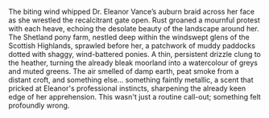 The biting wind whipped Dr. Eleanor Vance’s auburn braid across her face as she wrestled the recalcitrant gate open.  Rust groaned a mournful protest with each heave, echoing the desolate beauty of the landscape around her.  The Shetland pony farm, nestled deep within the windswept glens of the Scottish Highlands, sprawled before her, a patchwork of muddy paddocks dotted with shaggy, wind-battered ponies.  A thin, persistent drizzle clung to the heather, turning the already bleak moorland into a watercolour of greys and muted greens.  The air smelled of damp earth, peat smoke from a distant croft, and something else… something faintly metallic, a scent that pricked at Eleanor's professional instincts, sharpening the already keen edge of her apprehension.  This wasn't just a routine call-out;  something felt profoundly wrong.
